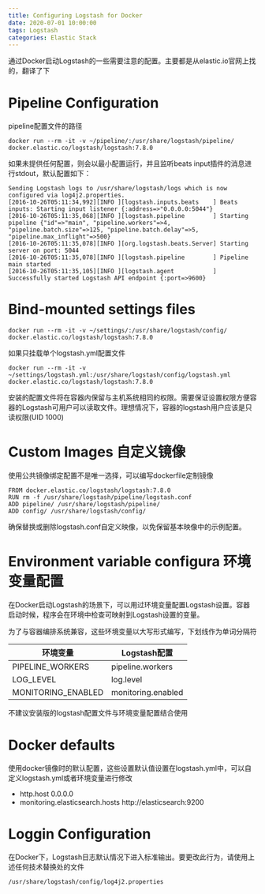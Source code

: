 ```yaml
---
title: Configuring Logstash for Docker
date: 2020-07-01 10:00:00
tags: Logstash
categories: Elastic Stack
---
```


通过Docker启动Logstash的一些需要注意的配置。主要都是从elastic.io官网上找的，翻译了下

<!-- more -->

# Pipeline Configuration
pipeline配置文件的路径
```
docker run --rm -it -v ~/pipeline/:/usr/share/logstash/pipeline/ docker.elastic.co/logstash/logstash:7.8.0
```

如果未提供任何配置，则会以最小配置运行，并且监听beats input插件的消息进行stdout，默认配置如下：
```
Sending Logstash logs to /usr/share/logstash/logs which is now configured via log4j2.properties.
[2016-10-26T05:11:34,992][INFO ][logstash.inputs.beats    ] Beats inputs: Starting input listener {:address=>"0.0.0.0:5044"}
[2016-10-26T05:11:35,068][INFO ][logstash.pipeline        ] Starting pipeline {"id"=>"main", "pipeline.workers"=>4, "pipeline.batch.size"=>125, "pipeline.batch.delay"=>5, "pipeline.max_inflight"=>500}
[2016-10-26T05:11:35,078][INFO ][org.logstash.beats.Server] Starting server on port: 5044
[2016-10-26T05:11:35,078][INFO ][logstash.pipeline        ] Pipeline main started
[2016-10-26T05:11:35,105][INFO ][logstash.agent           ] Successfully started Logstash API endpoint {:port=>9600}
```

# Bind-mounted settings files
```
docker run --rm -it -v ~/settings/:/usr/share/logstash/config/ docker.elastic.co/logstash/logstash:7.8.0
```

如果只挂载单个logstash.yml配置文件
```
docker run --rm -it -v ~/settings/logstash.yml:/usr/share/logstash/config/logstash.yml docker.elastic.co/logstash/logstash:7.8.0
```

安装的配置文件将在容器内保留与主机系统相同的权限。需要保证设置权限方便容器的Logstash可用户可以读取文件。理想情况下，容器的logstash用户应该是只读权限(UID 1000)

# Custom Images 自定义镜像
使用公共镜像绑定配置不是唯一选择，可以编写dockerfile定制镜像
```
FROM docker.elastic.co/logstash/logstash:7.8.0
RUN rm -f /usr/share/logstash/pipeline/logstash.conf
ADD pipeline/ /usr/share/logstash/pipeline/
ADD config/ /usr/share/logstash/config/
```
确保替换或删除logstash.conf自定义映像，以免保留基本映像中的示例配置。

# Environment variable configura 环境变量配置
在Docker启动Logstash的场景下，可以用过环境变量配置Logstash设置。容器启动时候，程序会在环境中检查可映射到Logstash设置的变量。

为了与容器编排系统兼容，这些环境变量以大写形式编写，下划线作为单词分隔符

| 环境变量 | Logstash配置 |
| -- | -- |
| PIPELINE_WORKERS | pipeline.workers |
| LOG_LEVEL | log.level |
| MONITORING_ENABLED | monitoring.enabled |

不建议安装版的logstash配置文件与环境变量配置结合使用

# Docker defaults
使用docker镜像时的默认配置，这些设置默认值设置在logstash.yml中，可以自定义logstash.yml或者环境变量进行修改
- http.host 0.0.0.0
- monitoring.elasticsearch.hosts http://elasticsearch:9200

# Loggin Configuration
在Docker下，Logstash日志默认情况下进入标准输出。要更改此行为，请使用上述任何技术替换处的文件
```
/usr/share/logstash/config/log4j2.properties
```